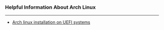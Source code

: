 ### Helpful Information About Arch Linux
***
- [Arch linux installation on UEFI systems](ARCH_INSTALL.md)
